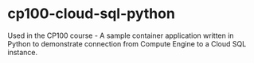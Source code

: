 # cp100-cloud-sql-python
Used in the CP100 course - A sample container application written in Python to demonstrate connection from Compute Engine to a Cloud SQL instance.
